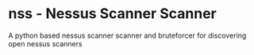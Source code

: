 # nss - Nessus Scanner Scanner

A python based nessus scanner scanner and bruteforcer for discovering open nessus scanners 

